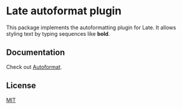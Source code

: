 # Late autoformat plugin

This package implements the autoformatting plugin for Late. It allows
styling text by typing sequences like **bold**.

## Documentation

Check out
[Autoformat](https://sewellstephens.github.io/late/docs/autoformat).

## License

[MIT](../../LICENSE)

